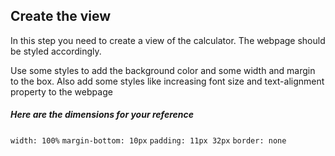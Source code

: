 
## Create the view 

In this step you need to create a view of the calculator. The webpage should be styled accordingly.

Use some styles to add the background color and some width and margin to the box. Also add some styles like increasing font size and text-alignment property to the webpage

##### Here are the dimensions for your reference

`width: 100%`
`margin-bottom: 10px`
`padding: 11px 32px`
`border: none`
